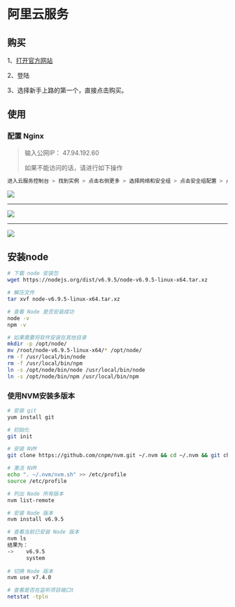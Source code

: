 # 阿里云服务

## 购买

1、[打开官方网站](https://www.aliyun.com/activity/?spm=5176.2020520127.0.0.5ad41a78QPcQSQ#/promotionArea) 

2、登陆

3、选择新手上路的第一个，直接点击购买。



## 使用

### 配置 Nginx

> 输入公网IP： 47.94.192.60
>
> 如果不能访问的话，请进行如下操作

```bash
进入云服务控制台 > 找到实例 > 点击右侧更多 > 选择网络和安全组 > 点击安全组配置 > 点击安全组列表 > 点击配置规则 > 点击添加安全组规则
```

![](https://hkwstart.com/Js/AliNginx1.png?Expires=1587693641&OSSAccessKeyId=TMP.3KkUrtkkRa1Diwidoav8qdkSupFpNzSwEavynku79kBoRUrT87994wBTZkXh7n3CMLnwnv2fqYMv7tqzxgrLjU5LcAYPUM&Signature=TlJRCXUm5RFzWpZR6GPosrZs03c%3D)



-------

![](https://hkwstart.com/Js/AliNginx2.png?Expires=1587693677&OSSAccessKeyId=TMP.3KkUrtkkRa1Diwidoav8qdkSupFpNzSwEavynku79kBoRUrT87994wBTZkXh7n3CMLnwnv2fqYMv7tqzxgrLjU5LcAYPUM&Signature=44WNJSS4LsJDuqqv1tCXIJqP%2B5E%3D)

---------------

![](https://hkwstart.com/Js/AliNginx3.png?Expires=1587693696&OSSAccessKeyId=TMP.3KkUrtkkRa1Diwidoav8qdkSupFpNzSwEavynku79kBoRUrT87994wBTZkXh7n3CMLnwnv2fqYMv7tqzxgrLjU5LcAYPUM&Signature=6t%2FMWly2tqRep4scxNc6TfaFrSU%3D)





## 安装node

```bash
# 下载 node 安装包
wget https://nodejs.org/dist/v6.9.5/node-v6.9.5-linux-x64.tar.xz

# 解压文件
tar xvf node-v6.9.5-linux-x64.tar.xz

# 查看 Node 是否安装成功
node -v 
npm -v

# 如果需要将软件安装在其他目录
mkdir -p /opt/node/
mv /root/node-v6.9.5-linux-x64/* /opt/node/
rm -f /usr/local/bin/node
rm -f /usr/local/bin/npm
ln -s /opt/node/bin/node /usr/local/bin/node
ln -s /opt/node/bin/npm /usr/local/bin/npm
```



### 使用NVM安装多版本

```bash
# 安装 git
yum install git

# 初始化
git init

# 安装 NVM
git clone https://github.com/cnpm/nvm.git ~/.nvm && cd ~/.nvm && git checkout `git describe --abbrev=0 --tags`

# 激活 NVM
echo ". ~/.nvm/nvm.sh" >> /etc/profile
source /etc/profile

# 列出 Node 所有版本
nvm list-remote

# 安装 Node 版本
nvm install v6.9.5

# 查看当前已安装 Node 版本
nvm ls
结果为：
->    v6.9.5
      system
     
# 切换 Node 版本
nvm use v7.4.0
```

```bash
# 查看是否在监听项目端口t
netstat -tpln
```

